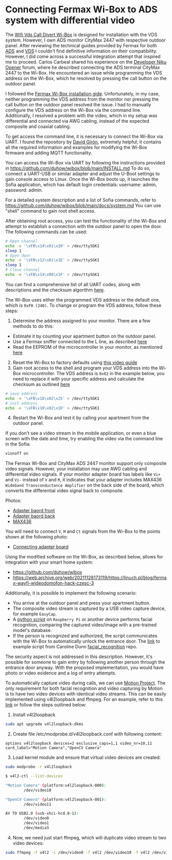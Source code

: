 # Connecting Fermax Wi-Box to ADS system with differential video

The [Wifi Vds Call Divert Wi-Box](https://www.fermax.com/intl-en/single-products/f03266-wifi-vds-call-divert-wi-box) is designed for installation with the VDS system.
However, I own ADS monitor CityMax 2447 with respective outdoor panel.
After reviewing the technical guides provided by Fermax for both [ADS](https://www.adiglobal.cz/iiWWW/cz/Produkty110.nsf/wp/projektanti_prihlasen/%24file/ADS_trening_2008jan_en.pdf) and 
[VDS](https://doorentrydirect.com/acrobat/fermax/inst/9401/97508I_1_TECHNICAL_MANUAL_VDS_Sistem_V07_09.pdf) I couldn't find
definitive information on their compatibility. However, I did come across a successful integration attempt that inspired me to proceed.
Carlos Carbeal shared his experience on the [Developer Niku Opener](https://developer.nuki.io/t/nuki-opener-and-fermax-citymax-ads-1092/3940/33) forum,
where he described connecting the ADS terminal CityMax 2447 to the Wi-Box. He encountered an issue while programming the VDS address on the Wi-Box,
which he resolved by pressing the call button on the outdoor panel.

I followed the [Fermax Wi-Box installation gide](https://shop.fermaxaus.com.au/content/Fermax-VDS/Wi-Box%20Installation%20Quick%20Guide.pdf).
Unfortunately, in my case, neither programming the VDS address from the monitor nor pressing the call button on the outdoor panel resolved the issue.
I had to manually configure the VDS address on the Wi-Box via the command line. Additionally, I resolved a problem with the video, which in my
setup was differential and connected via AWG cabling, instead of the expected composite and coaxial cabling.

To get access the command line, it is necessary to connect the Wi-Box via UART. I found the repository by [David Girón](https://github.com/duhow/wibox),
extremely helpful; it contains all the required information and examples for modifying the Wi-Box firmware and adding MQTT functionality.

You can access the Wi-Box via UART by following the instructions provided in https://github.com/duhow/wibox/blob/main/INSTALL.md
To do so, connect a UART-USB or similar adapter and adjust the U-Boot settings to gain console access to Linux. Once the Wi-Box boots up, 
it launches the Sofia application, which has default login credentials: username: admin, password: admin.

For a detailed system description and a list of Sofia commands, refer to https://github.com/duhow/wibox/blob/main/docs/system.md
You can use "shell" command to gain root shell access.

After obtaining root access, you can test the functionality of the Wi-Box and attempt to establish a connection with the outdoor panel to open the door.
The following commands can be used:

```bash
# Open channel
echo -e '\xFB\x14\x01\x20' > /dev/ttySGK1
sleep 1
# Open door
echo -e '\xFB\x12\x01\x1E' > /dev/ttySGK1
sleep 1
# Close channel
echo -e '\xFB\x14\x00\x1F' > /dev/ttySGK1
```

You can find a comprehensive list of all UART codes, along with descriptions and the checksum algorithm [here](https://github.com/duhow/wibox/blob/main/docs/codes.md).

The Wi-Box uses either the programmed VDS address or the default one, which is `0xF0 (240)`.
To change or program the VDS address, follow these steps:
1. Determine the address assigned to your monitor. There are a few methods to do this:
  - Estimate it by counting your apartment button on the outdoor panel.
  - Use a Fermax sniffer connected to the L line, as described [here](https://github.com/kuzmin-no/Fermax_CityMax_ADS_2447)
  - Read the EEPROM of the microcontroller in your monitor, as mentioned [here](https://github.com/kuzmin-no/Fermax_CityMax_ADS_2447)
2. Reset the Wi-Box to factory defaults using [this video guide](https://www.youtube.com/watch?v=t7OitAPWH1Q)
3. Gain root access to the shell and program your VDS address into the Wi-Box microcontroller. The VDS address is `0x02` in the example below, you need to
replace it with your specific address and calculate the checksum as outlined [here](https://github.com/duhow/wibox/blob/main/docs/codes.md)

```bash
# save address
echo -e '\xFB\x18\x02\x25' > /dev/ttySGK1
# init address
echo -e '\xFB\x10\x02\x1D' > /dev/ttySGK1
```
4. Restart the Wi-Box and test it by calling your apartment from the outdoor panel.

If you don't see a video stream in the mobile application, or even a blue screen with the date and time, try enabling the video via the command line in the Sofia:

```bash
vionoff on
```

The Fermax Wi-Box and CityMax ADS 2447 monitor support only composite video signals. However, your installation may use AWG cabling
and differential video signals. If your monitor adapter board has labels like `Vi+` and `Vi-` instead of `V` and `M`, it indicates that your
adapter includes MAX436 `Wideband Transconductance Amplifier` on the back side of the board, which converts the differential video signal back to composite.

Photos:

- [Adapter baord front](./img/Adapter_baord_front.png)
- [Adapter baord back](./img/Adapter_baord_back.png)
- [MAX436](./img/MAX436.png)

You will need to connect `V`, `M` and `Ct` signals from the Wi-Box to the points shown at the following photo:

- [Connecting adapter board](./img/Adapter_baord_connecting.png)

Using the modified software on the Wi-Box, as described below, allows for integration with your smart home system:
- https://github.com/duhow/wibox
- https://web.archive.org/web/20211128173119/https://linuch.pl/blog/fermax-wayfi-wideodomofon-hack-czesc-3

Additionally, it is possible to implement the following scenario:
- You arrive at the outdoor panel and press your apartment button.
- The composite video stream is captured by a USB video capture device, for example `EasyCap`.
- A [python script](https://www.tomshardware.com/how-to/raspberry-pi-facial-recognition) on `Raspberry Pi` or another device performs facial recognition, comparing the captured video/image with a pre-trained model's database.
- If the person is recognized and authorized, the script communicates with the Wi-Box to automatically unlock the entrance door.
The [link](./facial_recognition/facial_req.py) to example script from Caroline Dunn [facial_recognition](https://github.com/carolinedunn/facial_recognition) repo.

The security aspect is not addressed in this description. However, it's possible for someone to gain entry by following another person through the entrance door anyway.
With the proposed implementation, you would have photo or video evidence and a log of entry attempts.

To automatically capture video during calls, we can use [Motion Project](https://github.com/Motion-Project/motion). The only requirement for
both facial recognition and video capturing by Motion is to have two video devices with identical video streams. This can be easily implemented using
v4l2loopback and ffmpeg. For an example, refer to this [link](https://stackoverflow.com/questions/64751478/v4l2loopback-device-detected-by-chrome-not-seen-by-zoom-or-firefox) or follow the steps outlined below:

1. Install v4l2loopback

```bash
sudo apt upgrade v4l2loopback-dkms
```

2. Create file /etc/modprobe.d/v4l2loopback.conf with following content:

```
options v4l2loopback devices=2 exclusive_caps=1,1 video_nr=10,11 card_label="Motion Camera","OpenCV Camera"  
```

3. Load kernel module and ensure that virtual video devices are created:

```bash
sudo modprobe -r v4l2loopback

$ v4l2-ctl --list-devices

"Motion Camera" (platform:v4l2loopback-000):
        /dev/video10

"OpenCV Camera" (platform:v4l2loopback-001):
        /dev/video11

AV TO USB2.0 (usb-xhci-hcd.0-1):
        /dev/video0
        /dev/video1
        /dev/media3
```

4. Now, we need just start ffmpeg, which will duplicate video stream to two video devices:

```bash
sudo ffmpeg -f v4l2 -i /dev/video0 -f v4l2 /dev/video10 -f v4l2 /dev/video11 &
```